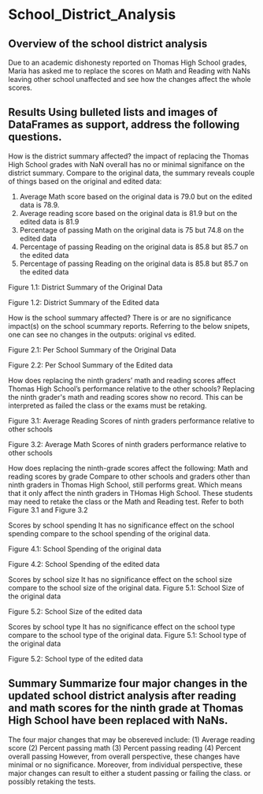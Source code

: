 # School_District_Analysis
## Overview of the school district analysis
Due to an academic dishonesty reported on Thomas High School grades, Maria has asked me to replace the scores on Math and Reading with NaNs leaving other school unaffected and see how the changes affect the whole scores.  

## Results Using bulleted lists and images of DataFrames as support, address the following questions.
How is the district summary affected?
the impact of replacing the Thomas High School grades with NaN overall has no or minimal signifance on the district summary. Compare to the original data, the summary reveals couple of things based on the original and edited data:
1. Average Math score based on the original data is 79.0 but on the edited data is 78.9. 
2. Average reading score based on the original data is 81.9 but on the edited data is 81.9
3. Percentage of passing Math on the original data is 75 but 74.8 on the edited data
4. Percentage of passing Reading on the original data is 85.8 but 85.7 on the edited data
5. Percentage of passing Reading on the original data is 85.8 but 85.7 on the edited data

Figure 1.1: District Summary of the Original Data


Figure 1.2: District Summary of the Edited data



How is the school summary affected?
There is or are no significance impact(s) on the school scummary reports. Referring to the below snipets, one can see no changes in the outputs: original vs edited.

Figure 2.1: Per School Summary of the Original Data


Figure 2.2: Per School Summary of the Edited data


How does replacing the ninth graders’ math and reading scores affect Thomas High School’s performance relative to the other schools?
Replacing the ninth grader's math and reading scores show no record. This can be interpreted as failed the class or the exams must be retaking. 



Figure 3.1: Average Reading Scores of ninth graders performance relative to other schools



Figure 3.2: Average Math Scores of ninth graders performance relative to other schools

How does replacing the ninth-grade scores affect the following:
Math and reading scores by grade
Compare to other schools and graders other than ninth graders in Thomas High School, still performs great. Which means that it only affect the ninth graders in THomas High School. These students may need to retake the class or the Math and Reading test. Refer to both Figure 3.1 and Figure 3.2

Scores by school spending
It has no significance effect on the school spending compare to the school spending of the original data.

Figure 4.1: School Spending of the original data


Figure 4.2: School Spending of the edited data


Scores by school size
It has no significance effect on the school size compare to the school size of the original data.
Figure 5.1: School Size of the original data


Figure 5.2: School Size of the edited data


Scores by school type
It has no significance effect on the school type compare to the school type of the original data.
Figure 5.1: School type of the original data


Figure 5.2: School type of the edited data


## Summary Summarize four major changes in the updated school district analysis after reading and math scores for the ninth grade at Thomas High School have been replaced with NaNs.
The four major changes that may be obsereved include:
(1) Average reading score
(2) Percent passing math
(3) Percent passing reading
(4) Percent overall passing
However, from overall perspective, these changes have minimal or no significance. Moreover, from individual perspective, these major changes can result to either a student passing or failing the class. or possibly retaking the tests. 
